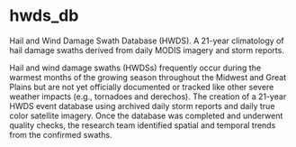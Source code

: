 # hwds_db
Hail and Wind Damage Swath Database (HWDS). A 21-year climatology of hail damage swaths derived from daily MODIS imagery and storm reports. 



Hail and wind damage swaths (HWDSs) frequently occur during the warmest months of the growing season throughout the Midwest and Great Plains 
but are not yet officially documented or tracked like other severe weather impacts (e.g., tornadoes and derechos). The creation of a 21-year 
HWDS event database using archived daily storm reports and daily true color satellite imagery. Once the database was completed and underwent 
quality checks, the research team identified spatial and temporal trends from the confirmed swaths.
